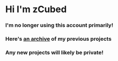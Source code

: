 # Hi I'm zCubed

### I'm no longer using this account primarily!
### Here's [an archive](https://github.com/zCubed3/project-archive) of my previous projects
### Any new projects will likely be private!
